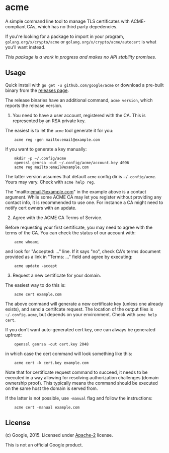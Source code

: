 # acme

A simple command line tool to manage TLS certificates with ACME-compliant CAs,
which has no third party depedencies.

If you're looking for a package to import in your program, `golang.org/x/crypto/acme`
or `golang.org/x/crypto/acme/autocert` is what you'll want instead.

*This package is a work in progress and makes no API stability promises.*

## Usage

Quick install with `go get -u github.com/google/acme`
or download a pre-built binary from the
[releases page](https://github.com/google/acme/releases).

The release binaries have an additional command, `acme version`,
which reports the release version.

1. You need to have a user account, registered with the CA. This is represented
  by an RSA private key.

  The easiest is to let the `acme` tool generate it for you:

        acme reg -gen mailto:email@example.com

  If you want to generate a key manually:

        mkdir -p ~/.config/acme
        openssl genrsa -out ~/.config/acme/account.key 4096
        acme reg mailto:email@example.com

  The latter version assumes that default `acme` config dir is `~/.config/acme`.
  Yours may vary. Check with `acme help reg`.

  The "mailto:email@example.com" in the example above is a contact argument.
  While some ACME CA may let you register without providing any contact info,
  it is recommended to use one. For instance a CA might need to notify
  cert owners with an update.

2. Agree with the ACME CA Terms of Service.

  Before requesting your first certificate, you may need to agree with
  the terms of the CA. You can check the status of our account with:

        acme whoami

  and look for "Accepted: ..." line. If it says "no", check CA's terms document
  provided as a link in "Terms: ..." field and agree by executing:

        acme update -accept

3. Request a new certificate for your domain.

  The easiest way to do this is:

        acme cert example.com

  The above command will generate a new certificate key (unless one already exists),
  and send a certifcate request. The location of the output files is `~/.config.acme`,
  but depends on your environment. Check with `acme help cert`.

  If you don't want auto-generated cert key, one can always be generated upfront:

        openssl genrsa -out cert.key 2048

  in which case the cert command will look something like this:

        acme cert -k cert.key example.com

  Note that for certificate request command to succeed, it needs to be executed in a way
  allowing for resolving authorization challenges (domain ownership proof). This typically
  means the command should be executed on the same host the domain is served from.

  If the latter is not possible, use `-manual` flag and follow the instructions:

        acme cert -manual example.com


## License

(c) Google, 2015. Licensed under [Apache-2](LICENSE) license.

This is not an official Google product.
